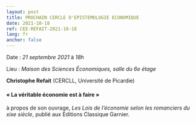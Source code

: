 ```yaml
---
layout: post
title: PROCHAIN CERCLE D'EPISTEMOLOGIE ECONOMIQUE
date: 2021-10-18
ref: CEE-REFAIT-2021-10-18
lang: fr
anchor: false
---
```


<i class="fas fa-table"></i> Date : _21 septembre 2021_ à _18h_

<i class="fas fa-map-marked"></i> Lieu : _Maison des Sciences Économiques, salle du 6e étage_

**Christophe Refait** (CERCLL, Université de Picardie)

#### « La véritable économie est à faire »

à propos de son ouvrage, *Les Lois de l’économie selon les romanciers du xixe siècle*, publié aux Editions Classique Garnier.
